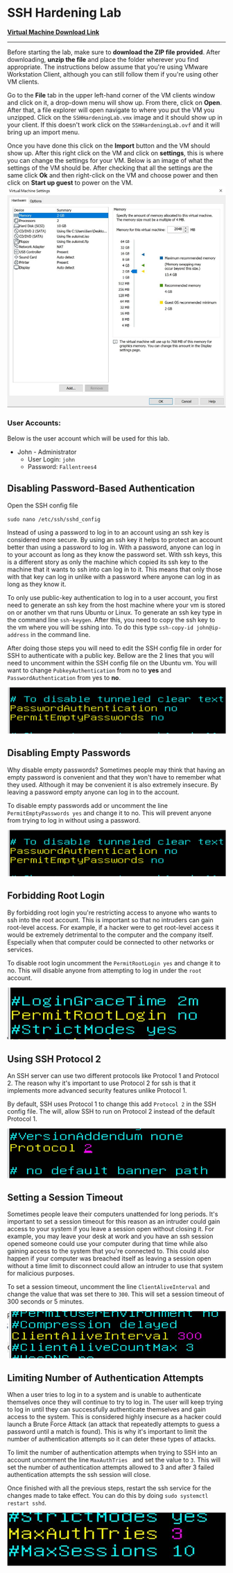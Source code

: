 # SSH Hardening Lab

**[Virtual Machine Download Link](https://drive.google.com/file/d/1U4osXUWvy-8-l_oP_Cs8HiVIPt3mfiDx/view?usp=sharing)**

------

Before starting the lab, make sure to **download the ZIP file provided**. After downloading, **unzip the file** and place the folder wherever you find appropriate. The instructions below assume that you're using VMware Workstation Client, although you can still follow them if you're using other VM clients.

Go to the **File** tab in the upper left-hand corner of the VM clients window and click on it, a drop-down menu will show up. From there, click on **Open**. After that, a file explorer will open navigate to where you put the VM you unzipped. Click on the `SSHHardeningLab.vmx` image and it should show up in your client. If this doesn't work click on the `SSHHardeningLab.ovf` and it will bring up an import menu. 

Once you have done this click on the **Import** button and the VM should show up. After this right click on the VM and click on **settings**, this is where you can change the settings for your VM. Below is an image of what the settings of the VM should be. After checking that all the settings are the same click **Ok** and then right-click on the VM and choose power and then click on **Start up guest** to power on the VM.
![](https://github.com/liamb8/capstone/blob/main/Labs/SSH%20Hardening/Pictures/vmsettings.jpg)

### User Accounts:

Below is the user account which will be used for this lab.

- John - Administrator
  - User Login: `john`
  - Password: `Fallentrees4`



## Disabling Password-Based Authentication

Open the SSH config file

`sudo nano /etc/ssh/sshd_config` 

Instead of using a password to log in to an account using an ssh key is considered more secure. By using an ssh key it helps to protect an account better than using a password to log in. With a password, anyone can log in to your account as long as they know the password set. With ssh keys, this is a different story as only the machine which copied its ssh key to the machine that it wants to ssh into can log in to it. This means that only those with that key can log in unlike with a password where anyone can log in as long as they know it.

To only use public-key authentication to log in to a user account, you first need to generate an ssh key from the host machine where your vm is stored on or another vm that runs Ubuntu or Linux. To generate an ssh key type in the command line `ssh-keygen`. After this, you need to copy the ssh key to the vm where you will be sshing into. To do this type `ssh-copy-id john@ip-address` in the command line. 

After doing those steps you will need to edit the SSH config file in order for SSH to authenticate with a public key. Bellow are the 2 lines that you will need to uncomment within   the SSH config file on the Ubuntu vm. You will want to change `PubkeyAuthentication` from no to **yes** and `PasswordAuthentication` from yes to **no**.

![](https://github.com/liamb8/capstone/blob/main/Labs/SSH%20Hardening/Pictures/PasswordAuth.JPG)



## Disabling Empty Passwords

Why disable empty passwords? Sometimes people may think that having an empty password is convenient and that they won't have to remember what they used. Although it may be convenient it is also extremely insecure. By leaving a password empty anyone can log in to the account.

To disable empty passwords add or uncomment the line `PermitEmptyPasswords yes` and change it to no. This will prevent anyone from trying to log in without using a password.

![](https://github.com/liamb8/capstone/blob/main/Labs/SSH%20Hardening/Pictures/PasswordAuth.JPG)



## Forbidding Root Login

By forbidding root login you're restricting access to anyone who wants to ssh into the root account. This is important so that no intruders can gain root-level access. For example, if a hacker were to get root-level access it would be extremely detrimental to the computer and the company itself. Especially when that computer could be connected to other networks or services.

To disable root login uncomment the `PermitRootLogin yes` and change it to no. This will disable anyone from attempting to log in under the `root` account.

![](https://github.com/liamb8/capstone/blob/main/Labs/SSH%20Hardening/Pictures/PermitRootLogin.JPG)



## Using SSH Protocol 2

An SSH server can use two different protocols like Protocol 1 and Protocol 2. The reason why it's important to use Protocol 2 for ssh is that it implements more advanced security features unlike Protocol 1. 

By default, SSH uses Protocol 1 to change this add `Protocol 2` in the SSH config file. The will, allow SSH to run on Protocol 2 instead of the default Protocol 1.

![](https://github.com/liamb8/capstone/blob/main/Labs/SSH%20Hardening/Pictures/Protocol.JPG)



## Setting a Session Timeout

Sometimes people leave their computers unattended for long periods. It's important to set a session timeout for this reason as an intruder could gain access to your system if you leave a session open without closing it. For example, you may leave your desk at work and you have an ssh session opened someone could use your computer during that time while also gaining access to the system that you're connected to. This could also happen if your computer was breached itself as leaving a session open without a time limit to disconnect could allow an intruder to use that system for malicious purposes.

To set a session timeout, uncomment the line `ClientAliveInterval` and change the value that was set there to `300`. This will set a session timeout of 300 seconds or 5 minutes.

![](https://github.com/liamb8/capstone/blob/main/Labs/SSH%20Hardening/Pictures/ClientAliveInt.JPG)



## Limiting Number of Authentication Attempts

When a user tries to log in to a system and is unable to authenticate themselves once they will continue to try to log in. The user will keep trying to log in until they can successfully authenticate themselves and gain access to the system. This is considered highly insecure as a hacker could launch a Brute Force Attack (an attack that repeatedly attempts to guess a password until a match is found). This is why it's important to limit the number of authentication attempts so it can deter these types of attacks. 

To limit the number of authentication attempts when trying to SSH into an account uncomment the line `MaxAuthTries ` and set the value to `3`. This will set the number of authentication attempts allowed to 3 and after 3 failed authentication attempts the ssh session will close.

Once finished with all the previous steps, restart the ssh service for the changes made to take effect. You can do this by doing `sudo systemctl restart sshd`. 

![](https://github.com/liamb8/capstone/blob/main/Labs/SSH%20Hardening/Pictures/MaxAuth.JPG)

